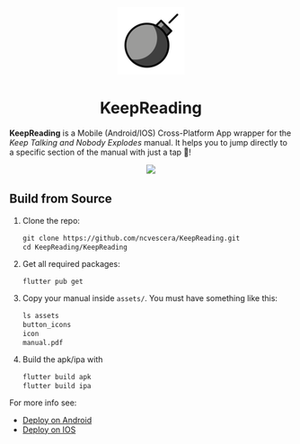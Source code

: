 <center>
    <img src="./KeepReading/assets/icon/icon.png">
    <h1>KeepReading</h1>
</center>

**KeepReading** is a Mobile (Android/IOS) Cross-Platform App wrapper for the _Keep Talking and Nobody Explodes_ manual.
It helps you to jump directly to a specific section of the manual with just a tap 🚀!

<center>
    <img src="./imgs/screen.gif" height="500px">
</center>


## Build from Source

1. Clone the repo: 
    ```
    git clone https://github.com/ncvescera/KeepReading.git
    cd KeepReading/KeepReading
    ```
2. Get all required packages:
    ```
    flutter pub get
    ```
3. Copy your manual inside `assets/`. You must have something like this:
    ```
    ls assets
    button_icons
    icon
    manual.pdf
    ```

4. Build the apk/ipa with
    ```
    flutter build apk
    flutter build ipa
    ```

For more info see: 
- [Deploy on Android](https://docs.flutter.dev/deployment/android)
- [Deploy on IOS](https://docs.flutter.dev/deployment/ios)
